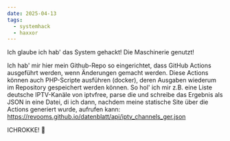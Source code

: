 ```yaml
---
date: 2025-04-13
tags:
  - systemhack
  - haxxor
---
```


Ich glaube ich hab' das System gehackt! Die Maschinerie genutzt!

Ich hab' mir hier mein Github-Repo so eingerichtet, dass GitHub Actions ausgeführt werden, wenn Änderungen gemacht werden.
Diese Actions können auch PHP-Scripte ausführen (docker), deren Ausgaben wiederum im Repository gespeichert werden können. 
So hol' ich mir z.B. eine Liste deutsche IPTV-Kanäle von iptvfree, parse die und schreibe das Ergebnis als JSON in eine Datei, di
ich dann, nachdem meine statische Site über die Actions generiert wurde, aufrufen kann: https://revooms.github.io/datenblatt/api/iptv_channels_ger.json

ICHROKKE! 🤟
